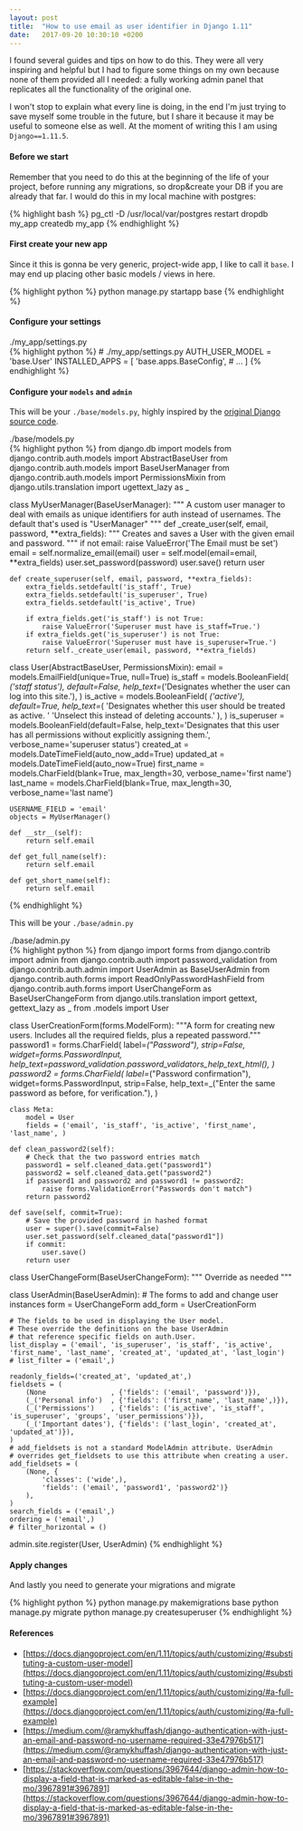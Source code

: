 ```yaml
---
layout: post
title:  "How to use email as user identifier in Django 1.11"
date:   2017-09-20 10:30:10 +0200
---
```


I found several guides and tips on how to do this. They were all very inspiring and helpful but I had to figure some things on my own because none of them provided all I needed: a fully working admin panel that replicates all the functionality of the original one.

I won't stop to explain what every line is doing, in the end I'm just trying to save myself some trouble in the future, but I share it because it may be useful to someone else as well. At the moment of writing this I am using `Django==1.11.5`.

#### Before we start

Remember that you need to do this at the beginning of the life of your project, before running any migrations, so drop&create your DB if you are already that far. I would do this in my local machine with postgres:

{% highlight bash %}
pg_ctl -D /usr/local/var/postgres restart
dropdb my_app
createdb my_app
{% endhighlight %}

#### First create your new app
Since it this is gonna be very generic, project-wide app, I like to call it `base`. I may end up placing other basic models / views in here.

{% highlight python %}
python manage.py startapp base
{% endhighlight %}

#### Configure your settings

<div class="file-title">./my_app/settings.py</div>
{% highlight python %}
# ./my_app/settings.py
AUTH_USER_MODEL = 'base.User'
INSTALLED_APPS = [
    'base.apps.BaseConfig',
    # ...
]
{% endhighlight %}

#### Configure your `models` and `admin`

This will be your `./base/models.py`, highly inspired by the [original Django source code](https://github.com/django/django/blob/a96b981d84367fd41b1df40adf3ac9ca71a741dd/django/contrib/auth/models.py#L288).

<div class="file-title">./base/models.py</div>
{% highlight python %}
from django.db import models
from django.contrib.auth.models import AbstractBaseUser
from django.contrib.auth.models import BaseUserManager
from django.contrib.auth.models import PermissionsMixin
from django.utils.translation import ugettext_lazy as _

class MyUserManager(BaseUserManager):
    """
    A custom user manager to deal with emails as unique identifiers for auth
    instead of usernames. The default that's used is "UserManager"
    """
    def _create_user(self, email, password, **extra_fields):
        """
        Creates and saves a User with the given email and password.
        """
        if not email:
            raise ValueError('The Email must be set')
        email = self.normalize_email(email)
        user = self.model(email=email, **extra_fields)
        user.set_password(password)
        user.save()
        return user

    def create_superuser(self, email, password, **extra_fields):
        extra_fields.setdefault('is_staff', True)
        extra_fields.setdefault('is_superuser', True)
        extra_fields.setdefault('is_active', True)

        if extra_fields.get('is_staff') is not True:
            raise ValueError('Superuser must have is_staff=True.')
        if extra_fields.get('is_superuser') is not True:
            raise ValueError('Superuser must have is_superuser=True.')
        return self._create_user(email, password, **extra_fields)



class User(AbstractBaseUser, PermissionsMixin):
    email = models.EmailField(unique=True, null=True)
    is_staff = models.BooleanField(
        _('staff status'),
        default=False,
        help_text=_('Designates whether the user can log into this site.'),
    )
    is_active = models.BooleanField(
        _('active'),
        default=True,
        help_text=_(
            'Designates whether this user should be treated as active. '
            'Unselect this instead of deleting accounts.'
        ),
    )
    is_superuser = models.BooleanField(default=False, help_text='Designates that this user has all permissions without explicitly assigning them.', verbose_name='superuser status')
    created_at   = models.DateTimeField(auto_now_add=True)
    updated_at   = models.DateTimeField(auto_now=True)
    first_name   = models.CharField(blank=True, max_length=30, verbose_name='first name')
    last_name    = models.CharField(blank=True, max_length=30, verbose_name='last name')

    USERNAME_FIELD = 'email'
    objects = MyUserManager()

    def __str__(self):
        return self.email

    def get_full_name(self):
        return self.email

    def get_short_name(self):
        return self.email

{% endhighlight %}

This will be your `./base/admin.py`
<div class="file-title">./base/admin.py</div>
{% highlight python %}
from django import forms
from django.contrib import admin
from django.contrib.auth import password_validation
from django.contrib.auth.admin import UserAdmin as BaseUserAdmin
from django.contrib.auth.forms import ReadOnlyPasswordHashField
from django.contrib.auth.forms import UserChangeForm as BaseUserChangeForm
from django.utils.translation import gettext, gettext_lazy as _
from .models import User

class UserCreationForm(forms.ModelForm):
    """A form for creating new users. Includes all the required
    fields, plus a repeated password."""
    password1 = forms.CharField(
        label=_("Password"),
        strip=False,
        widget=forms.PasswordInput,
        help_text=password_validation.password_validators_help_text_html(),
    )
    password2 = forms.CharField(
        label=_("Password confirmation"),
        widget=forms.PasswordInput,
        strip=False,
        help_text=_("Enter the same password as before, for verification."),
    )


    class Meta:
        model = User
        fields = ('email', 'is_staff', 'is_active', 'first_name', 'last_name', )

    def clean_password2(self):
        # Check that the two password entries match
        password1 = self.cleaned_data.get("password1")
        password2 = self.cleaned_data.get("password2")
        if password1 and password2 and password1 != password2:
            raise forms.ValidationError("Passwords don't match")
        return password2

    def save(self, commit=True):
        # Save the provided password in hashed format
        user = super().save(commit=False)
        user.set_password(self.cleaned_data["password1"])
        if commit:
            user.save()
        return user

class UserChangeForm(BaseUserChangeForm):
    """
    Override as needed
    """

class UserAdmin(BaseUserAdmin):
    # The forms to add and change user instances
    form = UserChangeForm
    add_form = UserCreationForm

    # The fields to be used in displaying the User model.
    # These override the definitions on the base UserAdmin
    # that reference specific fields on auth.User.
    list_display = ('email', 'is_superuser', 'is_staff', 'is_active', 'first_name', 'last_name', 'created_at', 'updated_at', 'last_login')
    # list_filter = ('email',)

    readonly_fields=('created_at', 'updated_at',)
    fieldsets = (
        (None                , {'fields': ('email', 'password')}),
        (_('Personal info')  , {'fields': ('first_name', 'last_name',)}),
        (_('Permissions')    , {'fields': ('is_active', 'is_staff', 'is_superuser', 'groups', 'user_permissions')}),
        (_('Important dates'), {'fields': ('last_login', 'created_at', 'updated_at')}),
    )
    # add_fieldsets is not a standard ModelAdmin attribute. UserAdmin
    # overrides get_fieldsets to use this attribute when creating a user.
    add_fieldsets = (
        (None, {
            'classes': ('wide',),
            'fields': ('email', 'password1', 'password2')}
        ),
    )
    search_fields = ('email',)
    ordering = ('email',)
    # filter_horizontal = ()


admin.site.register(User, UserAdmin)
{% endhighlight %}

#### Apply changes
And lastly you need to generate your migrations and migrate

{% highlight python %}
python manage.py makemigrations base
python manage.py migrate
python manage.py createsuperuser
{% endhighlight %}


#### References

* [https://docs.djangoproject.com/en/1.11/topics/auth/customizing/#substituting-a-custom-user-model](https://docs.djangoproject.com/en/1.11/topics/auth/customizing/#substituting-a-custom-user-model)
* [https://docs.djangoproject.com/en/1.11/topics/auth/customizing/#a-full-example](https://docs.djangoproject.com/en/1.11/topics/auth/customizing/#a-full-example)
* [https://medium.com/@ramykhuffash/django-authentication-with-just-an-email-and-password-no-username-required-33e47976b517](https://medium.com/@ramykhuffash/django-authentication-with-just-an-email-and-password-no-username-required-33e47976b517)
* [https://stackoverflow.com/questions/3967644/django-admin-how-to-display-a-field-that-is-marked-as-editable-false-in-the-mo/3967891#3967891](https://stackoverflow.com/questions/3967644/django-admin-how-to-display-a-field-that-is-marked-as-editable-false-in-the-mo/3967891#3967891)




